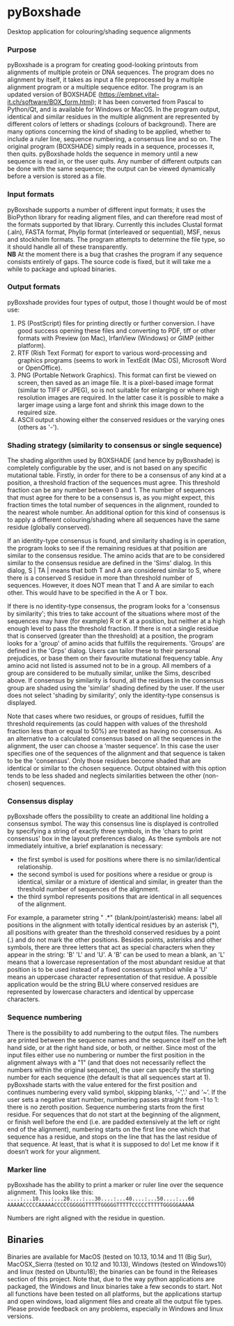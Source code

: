 # pyBoxshade
Desktop application for colouring/shading sequence alignments

### Purpose
pyBoxshade is a program for creating good-looking printouts from alignments of multiple protein or DNA sequences. The program does no alignment by itself, it takes as input a file preprocessed by a multiple alignment program or a multiple sequence editor. The program is an updated version of BOXSHADE (https://embnet.vital-it.ch/software/BOX_form.html); it has been converted from Pascal to Python/Qt, and is available for Windows or MacOS.
In the program output, identical and similar residues in the multiple alignment are represented by different colors of letters or shadings (colours of background). There are many options concerning the kind of shading to be applied, whether to include a ruler line, sequence numbering, a consensus line and so on. 
The original program (BOXSHADE) simply reads in a sequence, processes it, then quits. pyBoxshade holds the sequence in memory until a new sequence is read in, or the user quits. Any number of different outputs can be done with the same sequence; the output can be viewed dynamically before a version is stored as a file.

### Input formats
pyBoxshade supports a number of different input formats; it uses the BioPython library for reading aligment files, and can therefore read most of the formats supported by that library. Currently this includes Clustal format (.aln), FASTA format, Phylip format (interleaved or sequential), MSF, nexus and stockholm formats. The program attempts to determine the file type, so it should handle all of these transparently.<br>
**NB** At the moment there is a bug that crashes the program if any sequence consists entirely of gaps. The source code is fixed, but it will take me a while to package and upload binaries.

### Output formats
pyBoxshade provides four types of output, those I thought would be of most use:
1. PS (PostScript) files for printing directly or further conversion. I have good success opening these files and converting to PDF, tiff or other formats with Preview (on Mac), IrfanView (Windows) or GIMP (either platform). 
2. RTF (Rish Text Format) for export to various word-processing and graphics programs (seems to work in TextEdit (Mac OS), Microsoft Word or OpenOffice).
3. PNG (Portable Network Graphics). This format can first be viewed on screen, then saved as an image file. It is a pixel-based image format (similar to TIFF or JPEG), so is not suitable for enlarging or where high resolution images are required. In the latter case it is possible to make a larger image using a large font and shrink this image down to the required size.
4. ASCII output showing either the conserved residues or the varying ones (others as '-').

### Shading strategy (similarity to consensus or single sequence)
The shading algorithm used by BOXSHADE (and hence by pyBoxshade) is completely configurable by the user, and is not based on any specific mutational table. Firstly, in order for there to be a consensus of any kind at a position, a threshold fraction of the sequences must agree. This threshold fraction can be any number between 0 and 1. The number of sequences that must agree for there to be a consensus is, as you might expect, this fraction times the total number of sequences in the alignment, rounded to the nearest whole number.
An additional option for this kind of consensus is to apply a different colouring/shading where all sequences have the same residue (globally conserved).

If an identity-type consensus is found, and similarity shading is in operation, the program looks to see if the remaining residues at that position are similar to the consensus residue. The amino acids that are to be considered similar to the consensus residue are defined in the 'Sims' dialog. In this dialog,
S | TA   |
means that both T and A are considered similar to S, where there is a conserved S residue in more than threshold number of sequences. However, it does NOT mean that T and A are similar to each other. This would have to be specified in the A or T box.

If there is no identity-type consensus, the program looks for a 'consensus by similarity'; this tries to take account of the situations where most of the sequences may have (for example) R or K at a position, but neither at a high enough level to pass the threshold fraction. If there is not a single residue that is conserved (greater than the threshold) at a position, the program looks for a 'group' of amino acids that fulfills the requirements. 'Groups' are defined in the 'Grps' dialog. Users can tailor these to their personal prejudices, or base them on their favourite mutational frequency table. Any amino acid not listed is assumed not to be in a group. All members of a group are considered to be mutually similar, unlike the Sims, described above. If consensus by similarity is found, all the residues in the consensus group are shaded using the 'similar' shading defined by the user. If the user does not select 'shading by similarity', only the identity-type consensus is displayed.

Note that cases where two residues, or groups of residues, fulfill the threshold requirements (as could happen with values of the threshold fraction less than or equal to 50%) are treated as having no consensus.
As an alternative to a calculated consensus based on all the sequences in the alignment, the user can choose a ‘master sequence'. In this case the user specifies one of the sequences of the alignment and that sequence is taken to be the 'consensus'. Only those residues become shaded that are identical or similar to the chosen sequence. Output obtained with this option tends to be less shaded and neglects similarities between the other (non-chosen) sequences.

### Consensus display
pyBoxshade offers the possibility to create an additional line holding a consensus symbol. The way this consensus line is displayed is controlled by specifying a string of exactly three symbols, in the 'chars to print consensus' box in the layout preferences dialog. As these symbols are not immediately intuitive, a brief explanation is necessary:
 
+ the first symbol is used for positions where there is no similar/identical relationship.
+ the second symbol is used for positions where a residue or group is identical, similar or a mixture of identical and similar, in greater than the threshold number of sequences of the alignment.
+ the third symbol represents positions that are identical in all sequences of the alignment.

For example, a parameter string " .\*" (blank/point/asterisk) means: label all positions in the alignment with totally identical residues by an asterisk (\*), all positions with greater than the threshold conserved residues by a point (.) and do not mark the other positions.
Besides points, asterisks and other symbols, there are three letters that act as special characters when they appear in the string: 'B' 'L' and 'U'. A 'B' can be used to mean a blank, an 'L' means that a lowercase representation of the most abundant residue at that position is to be used instead of a fixed consensus symbol while a 'U' means an uppercase character representation of that residue. A possible application would be the string BLU where conserved residues are represented by lowercase characters and identical by uppercase characters.

### Sequence numbering
There is the possibility to add numbering to the output files. The numbers are printed between the sequence names and the sequence itself on the left hand side, or at the right hand side, or both, or neither. Since most of the input files either use no numbering or number the first position in the alignment always with a "1" (and that does not necessarily reflect the numbers within the original sequence), the user can specify the starting number for each sequence (the default is that all sequences start at 1). 
pyBoxshade starts with the value entered for the first position and continues numbering every valid symbol, skipping blanks, '-','.' and ‘~’. If the user sets a negative start number, numbering passes straight from -1 to 1: there is no zeroth position.
Sequence numbering starts from the first residue. For sequences that do not start at the beginning of the alignment, or finish well before the end (i.e. are padded extensively at the left or right end of the alignment), numbering starts on the first line one which that sequence has a residue, and stops on the line that has the last residue of that sequence. At least, that is what it is supposed to do! Let me know if it doesn’t work for your alignment.

### Marker line 
pyBoxshade has the ability to print a marker or ruler line over the sequence alignment. This looks like this:
     `....:...10....:...20....:...30....:...40....:...50....:...60`<br>
     `AAAAACCCCCAAAAACCCCCGGGGGTTTTTGGGGGTTTTTCCCCCTTTTTGGGGGAAAAA`

Numbers are right aligned with the residue in question.

## Binaries
Binaries are available for MacOS (tested on 10.13, 10.14 and 11 (Big Sur), MacOSX_Sierra (tested on 10.12 and 10.13), Windows (tested on Windows10) and linux (tested on Ubuntu18); the binaries can be found in the Releases section of this project. Note that, due to the way python applications are packaged, the Windows and linux binaries take a few seconds to start. Not all functions have been tested on all platforms, but the applications startup and open windows, load alignment files and create all the output file types. Please provide feedback on any problems, especially in Windows and linux versions.
